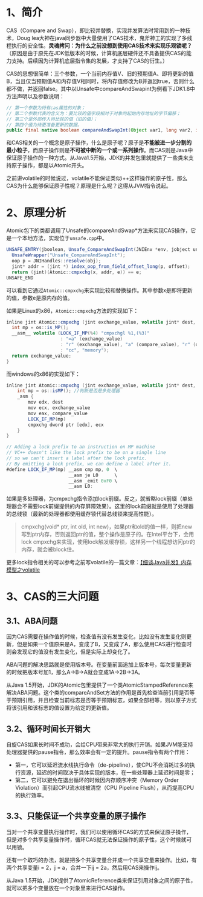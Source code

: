 1、简介
====

CAS（Compare and Swap），即比较并替换，实现并发算法时常用到的一种技术，Doug lea大神在java同步器中大量使用了CAS技术，鬼斧神工的实现了多线程执行的安全性。**灵魂拷问：为什么之前没想到使用CAS技术来实现乐观锁呢？**（原因是由于原先在JDK低版本的时候，计算机底层硬件还不具备提供CAS的能力支持。后续因为计算机底层指令集的发展，才支持了CAS的衍生。）

CAS的思想很简单：三个参数，一个当前内存值V、旧的预期值A、即将更新的值B，当且仅当预期值A和内存值V相同时，将内存值修改为B并返回true，否则什么都不做，并返回false。其中以Unsafe中compareAndSwapint为例看下JDK1.8中方法声明以及参数说明：

```java
// 第一个参数为持有cas属性的对象；
// 第二个参数代表的含义为：要比较的值字段相对于对象的起始内存地址的字节偏移；
// 第三个是外部传入待比较的值（旧的值）；
// 第四个值为待更准备更新的数据。
public final native boolean compareAndSwapInt(Object var1, long var2, int var4, int var5);
```

和CAS相关的一个概念是原子操作，什么是原子呢？原子是**不能被进一步分割的最小粒子**，而原子操作则是**不可被中断的一个或一系列操作**。而CAS则是Java中保证原子操作的一种方式。从Java1.5开始，JDK的并发包里就提供了一些类来支持原子操作，都是以Atomic开头。

之前讲volatile的时候说过，volatile不能保证类似i++这样操作的原子性，那么CAS为什么能够保证原子性呢？原理是什么呢？这得从JVM指令说起。

2、原理分析
====

Atomic包下的类都调用了Unsafe的compareAndSwap*方法来实现CAS操作，它是一个本地方法，实现位于```unsafe.cpp```中。

```java
UNSAFE_ENTRY(jboolean, Unsafe_CompareAndSwapInt(JNIEnv *env, jobject unsafe, jobject obj, jlong offset, jint e, jint x))
  UnsafeWrapper("Unsafe_CompareAndSwapInt");
  oop p = JNIHandles::resolve(obj);
  jint* addr = (jint *) index_oop_from_field_offset_long(p, offset);
  return (jint)(Atomic::cmpxchg(x, addr, e)) == e;
UNSAFE_END
```

可以看到它通过```Atomic::cmpxchg```来实现比较和替换操作。其中参数x是即将更新的值，参数e是原内存的值。

如果是Linux的x86，```Atomic::cmpxchg```方法的实现如下：

```java
inline jint Atomic::cmpxchg (jint exchange_value, volatile jint* dest, jint compare_value) {
  int mp = os::is_MP();
  __asm__ volatile (LOCK_IF_MP(%4) "cmpxchgl %1,(%3)"
                    : "=a" (exchange_value)
                    : "r" (exchange_value), "a" (compare_value), "r" (dest), "r" (mp)
                    : "cc", "memory");
  return exchange_value;
}
```

而windows的x86的实现如下：

```java
inline jint Atomic::cmpxchg (jint exchange_value, volatile jint* dest, jint compare_value) {
    int mp = os::isMP(); //判断是否是多处理器
    _asm {
        mov edx, dest
        mov ecx, exchange_value
        mov eax, compare_value
        LOCK_IF_MP(mp)
        cmpxchg dword ptr [edx], ecx
    }
}

// Adding a lock prefix to an instruction on MP machine
// VC++ doesn't like the lock prefix to be on a single line
// so we can't insert a label after the lock prefix.
// By emitting a lock prefix, we can define a label after it.
#define LOCK_IF_MP(mp) __asm cmp mp, 0  \
                       __asm je L0      \
                       __asm _emit 0xF0 \
                       __asm L0:
```

如果是多处理器，为cmpxchg指令添加lock前缀。反之，就省略lock前缀（单处理器会不需要lock前缀提供的内存屏障效果）。这里的lock前缀就是使用了处理器的总线锁（最新的处理器都使用缓存锁代替总线锁来提高性能）。

> cmpxchg(void* ptr, int old, int new)，如果ptr和old的值一样，则把new写到ptr内存，否则返回ptr的值，整个操作是原子的。在Intel平台下，会用lock cmpxchg来实现，使用lock触发缓存锁，这样另一个线程想访问ptr的内存，就会被block住。

更多lock指令相关的可以参考之前写volatile的一篇文章：<a href="http://benjaminwhx.com/2018/05/13/%E3%80%90%E7%BB%86%E8%B0%88Java%E5%B9%B6%E5%8F%91%E3%80%91%E5%86%85%E5%AD%98%E6%A8%A1%E5%9E%8B%E4%B9%8Bvolatile/">【细谈Java并发】内存模型之volatile</a>

3、CAS的三大问题
====

3.1、ABA问题
------

因为CAS需要在操作值的时候，检查值有没有发生变化，比如没有发生变化则更新，但是如果一个值原来是A，变成了B，又变成了A，那么使用CAS进行检查时则会发现它的值没有发生变化，但是实际上却变化了。

ABA问题的解决思路就是使用版本号。在变量前面追加上版本号，每次变量更新的时候把版本号加1，那么A->B->A就会变成1A->2B->3A。

从Java 1.5开始，JDK的Atomic包里提供了一个类AtomicStampedReference来解决ABA问题。这个类的compareAndSet方法的作用是首先检查当前引用是否等于预期引用，并且检查当前标志是否等于预期标志，如果全部相等，则以原子方式将该引用和该标志的值设置为给定的更新值。

3.2、循环时间长开销大
------

自旋CAS如果长时间不成功，会给CPU带来非常大的执行开销。如果JVM能支持处理器提供的pause指令，那么效率会有一定的提升。pause指令有两个作用：

* 第一，它可以延迟流水线执行命令（de-pipeline），使CPU不会消耗过多的执行资源，延迟的时间取决于具体实现的版本，在一些处理器上延迟时间是零；
* 第二，它可以避免在退出循环的时候因内存顺序冲突（Memory Order Violation）而引起CPU流水线被清空（CPU Pipeline Flush），从而提高CPU的执行效率。

3.3、只能保证一个共享变量的原子操作
------

当对一个共享变量执行操作时，我们可以使用循环CAS的方式来保证原子操作，但是对多个共享变量操作时，循环CAS就无法保证操作的原子性，这个时候就可以用锁。

还有一个取巧的办法，就是把多个共享变量合并成一个共享变量来操作。比如，有两个共享变量i = 2，j = a，合并一下ij = 2a，然后用CAS来操作ij。

从Java 1.5开始，JDK提供了AtomicReference类来保证引用对象之间的原子性，就可以把多个变量放在一个对象里来进行CAS操作。

